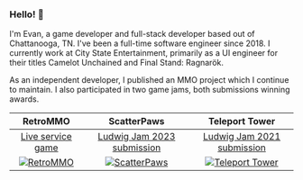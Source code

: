 ### Hello! 👋

I'm Evan, a game developer and full-stack developer based out of Chattanooga, TN. I've been a full-time software engineer since 2018. I currently work at City State Entertainment, primarily as a UI engineer for their titles Camelot Unchained and Final Stand: Ragnarök.

As an independent developer, I published an MMO project which I continue to maintain. I also participated in two game jams, both submissions winning awards.

RetroMMO | ScatterPaws | Teleport Tower
:-------------------------:|:-------------------------:|:-------------------------:
| [Live service game](https://retro-mmo.com) | [Ludwig Jam 2023 submission](https://itch.io/jam/ludwig-2023/rate/1941466) | [Ludwig Jam 2021 submission](https://itch.io/jam/ludwig-2021/rate/1250346)
| [![RetroMMO](https://img.itch.zone/aW1nLzcyMzU1ODUucG5n/315x250%23c/Ciyyjl.png)](https://retro-mmo.com/play) | [![ScatterPaws](https://img.itch.zone/aW1nLzExNDI5MTYyLnBuZw==/315x250%23c/yeGszs.png)](https://retrommo.itch.io/scatterpaws) | [![Teleport Tower](https://img.itch.zone/aW1nLzcyODYyOTkucG5n/315x250%23c/58pusG.png)](https://retrommo.itch.io/teleport-tower)
